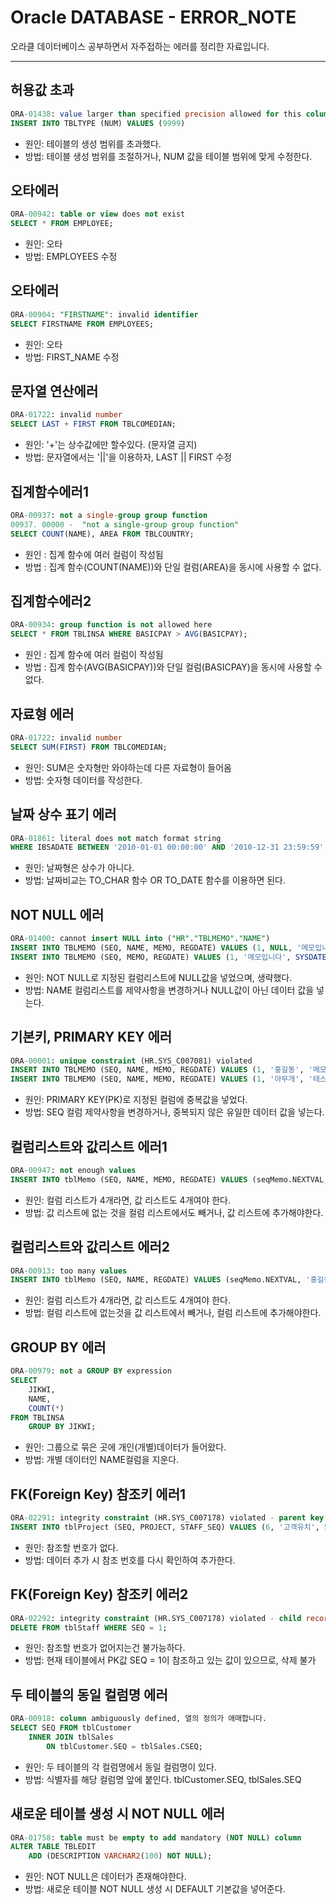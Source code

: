 # Oracle DATABASE - ERROR_NOTE
오라클 데이터베이스 공부하면서 자주접하는 에러를 정리한 자료입니다.
___

## 허용값 초과
```SQL
ORA-01438: value larger than specified precision allowed for this column      
INSERT INTO TBLTYPE (NUM) VALUES (9999)
```
- 원인: 테이블의 생성 범위를 초과했다.
- 방법: 테이블 생성 범위를 조절하거나, NUM 값을 테이블 범위에 맞게 수정한다.   

## 오타에러 
```SQL
ORA-00942: table or view does not exist        
SELECT * FROM EMPLOYEE;
```
- 원인: 오타
- 방법: EMPLOYEES 수정    

## 오타에러
```SQL
ORA-00904: "FIRSTNAME": invalid identifier       
SELECT FIRSTNAME FROM EMPLOYEES;
```
- 원인: 오타
- 방법: FIRST_NAME 수정

## 문자열 연산에러    
```SQL
ORA-01722: invalid number     
SELECT LAST + FIRST FROM TBLCOMEDIAN;
```
- 원인: '+'는 상수값에만 할수있다. (문자열 금지)  
- 방법: 문자열에서는 '||'을 이용하자,  LAST || FIRST 수정  

## 집계함수에러1
```SQL
ORA-00937: not a single-group group function    
00937. 00000 -  "not a single-group group function"           
SELECT COUNT(NAME), AREA FROM TBLCOUNTRY;
```
- 원인 : 집계 함수에 여러 컬럼이 작성됨
- 방법 : 집계 함수(COUNT(NAME))와 단일 컬럼(AREA)을 동시에 사용할 수 없다.    

## 집계함수에러2
```SQL
ORA-00934: group function is not allowed here      
SELECT * FROM TBLINSA WHERE BASICPAY > AVG(BASICPAY);      
```
- 원인 : 집계 함수에 여러 컬럼이 작성됨
- 방법 : 집계 함수(AVG(BASICPAY))와 단일 컬럼(BASICPAY)을 동시에 사용할 수 없다.       
      
## 자료형 에러
```SQL
ORA-01722: invalid number    
SELECT SUM(FIRST) FROM TBLCOMEDIAN;         
```
- 원인: SUM은 숫자형만 와야하는데 다른 자료형이 들어옴         
- 방법: 숫자형 데이터를 작성한다.

## 날짜 상수 표기 에러
```SQL
ORA-01861: literal does not match format string
WHERE IBSADATE BETWEEN '2010-01-01 00:00:00' AND '2010-12-31 23:59:59';
```
- 원인: 날짜형은 상수가 아니다.
- 방법: 날짜비교는 TO_CHAR 함수 OR TO_DATE 함수를 이용하면 된다.

## NOT NULL 에러
```SQL
ORA-01400: cannot insert NULL into ("HR"."TBLMEMO"."NAME")
INSERT INTO TBLMEMO (SEQ, NAME, MEMO, REGDATE) VALUES (1, NULL, '메모입니다', SYSDATE);
INSERT INTO TBLMEMO (SEQ, MEMO, REGDATE) VALUES (1, '메모입니다', SYSDATE);
```
- 원인: NOT NULL로 지정된 컬럼리스트에 NULL값을 넣었으며, 생략했다.
- 방법: NAME 컬럼리스트를 제약사항을 변경하거나 NULL값이 아닌 데이터 값을 넣는다.

## 기본키, PRIMARY KEY 에러
```SQL
ORA-00001: unique constraint (HR.SYS_C007081) violated
INSERT INTO TBLMEMO (SEQ, NAME, MEMO, REGDATE) VALUES (1, '홍길동', '메모입니다', SYSDATE);
INSERT INTO TBLMEMO (SEQ, NAME, MEMO, REGDATE) VALUES (1, '아무개', '테스트용', SYSDATE);
```
- 원인: PRIMARY KEY(PK)로 지정된 컬럼에 중복값을 넣었다.
- 방법: SEQ 컬럼 제약사항을 변경하거나, 중복되지 않은 유일한 데이터 값을 넣는다.

## 컬럼리스트와 값리스트 에러1
```SQL
ORA-00947: not enough values
INSERT INTO tblMemo (SEQ, NAME, MEMO, REGDATE) VALUES (seqMemo.NEXTVAL, '홍길동', SYSDATE);
```
- 원인: 컬럼 리스트가 4개라면, 값 리스트도 4개여야 한다.
- 방법: 값 리스트에 없는 것을 컬럼 리스트에서도 빼거나, 값 리스트에 추가해야한다.

## 컬럼리스트와 값리스트 에러2
```SQL
ORA-00913: too many values
INSERT INTO tblMemo (SEQ, NAME, REGDATE) VALUES (seqMemo.NEXTVAL, '홍길동', '메모입니다', SYSDATE);
```
- 원인: 컬럼 리스트가 4개라면, 값 리스트도 4개여야 한다.
- 방법: 컬럼 리스트에 없는것을 값 리스트에서 빼거나, 컬럼 리스트에 추가해야한다.

## GROUP BY 에러
```SQL
ORA-00979: not a GROUP BY expression
SELECT 
    JIKWI,
    NAME,
    COUNT(*)
FROM TBLINSA
    GROUP BY JIKWI;
```
- 원인: 그룹으로 묶은 곳에 개인(개별)데이터가 들어왔다.
- 방법: 개별 데이터인 NAME컬럼을 지운다.

## FK(Foreign Key) 참조키 에러1
```SQL
ORA-02291: integrity constraint (HR.SYS_C007178) violated - parent key not found
INSERT INTO tblProject (SEQ, PROJECT, STAFF_SEQ) VALUES (6, '고객유치', 5);  
```
- 원인: 참조할 번호가 없다.
- 방법: 데이터 추가 시 참조 번호를 다시 확인하여 추가한다.

## FK(Foreign Key) 참조키 에러2
```SQL
ORA-02292: integrity constraint (HR.SYS_C007178) violated - child record found
DELETE FROM tblStaff WHERE SEQ = 1;
```
- 원인: 참조할 번호가 없어지는건 불가능하다.
- 방법: 현재 테이블에서 PK값 SEQ = 1이 참조하고 있는 값이 있으므로, 삭제 불가

## 두 테이블의 동일 컬럼명 에러
```SQL
ORA-00918: column ambiguously defined, 열의 정의가 애매합니다.
SELECT SEQ FROM tblCustomer    
    INNER JOIN tblSales
        ON tblCustomer.SEQ = tblSales.CSEQ;
```
- 원인: 두 테이블의 각 컬럼명에서 동일 컬럼명이 있다.
- 방법: 식별자를 해당 컬럼명 앞에 붙인다. tblCustomer.SEQ, tblSales.SEQ

## 새로운 테이블 생성 시 NOT NULL 에러
```SQL
ORA-01758: table must be empty to add mandatory (NOT NULL) column
ALTER TABLE TBLEDIT
    ADD (DESCRIPTION VARCHAR2(100) NOT NULL);
```
- 원인: NOT NULL은 데이터가 존재해야한다.
- 방법: 새로운 테이블 NOT NULL 생성 시 DEFAULT 기본값을 넣어준다. 
